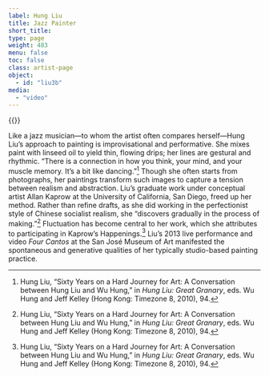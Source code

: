 ```yaml
---
label: Hung Liu
title: Jazz Painter
short_title:
type: page
weight: 483
menu: false
toc: false
class: artist-page
object:
  - id: "liu3b"
media:
  - "video"
---
```

{{<q-figure id="liu3b">}}

Like a jazz musician—to whom the artist often compares herself—Hung Liu’s approach to painting is improvisational and performative. She mixes paint with linseed oil to yield thin, flowing drips; her lines are gestural and rhythmic. “There is a connection in how you think, your mind, and your muscle memory. It’s a bit like dancing.”[^1] Though she often starts from photographs, her paintings transform such images to capture a tension between realism and abstraction. Liu’s graduate work under conceptual artist Allan Kaprow at the University of California, San Diego, freed up her method. Rather than refine drafts, as she did working in the perfectionist style of Chinese socialist realism, she “discovers gradually in the process of making.”[^2] Fluctuation has become central to her work, which she attributes to participating in Kaprow’s Happenings.[^3] Liu’s 2013 live performance and video *Four Cantos* at the San José Museum of Art manifested the spontaneous and generative qualities of her typically studio-based painting practice.

[^1]: Hung Liu, “Sixty Years on a Hard Journey for Art: A Conversation between Hung Liu and Wu Hung,” in *Hung Liu: Great Granary*, eds. Wu Hung and Jeff Kelley (Hong Kong: Timezone 8, 2010), 94.

[^2]: Hung Liu, “Sixty Years on a Hard Journey for Art: A Conversation between Hung Liu and Wu Hung,” in *Hung Liu: Great Granary*, eds. Wu Hung and Jeff Kelley (Hong Kong: Timezone 8, 2010), 94.

[^3]: Hung Liu, “Sixty Years on a Hard Journey for Art: A Conversation between Hung Liu and Wu Hung,” in *Hung Liu: Great Granary*, eds. Wu Hung and Jeff Kelley (Hong Kong: Timezone 8, 2010), 94.
